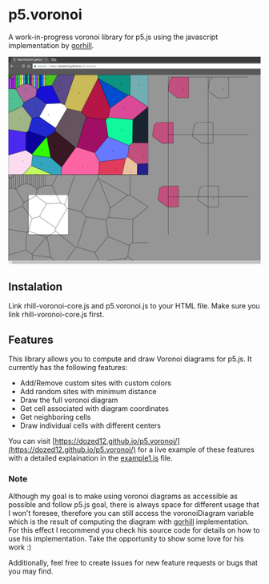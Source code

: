# p5.voronoi

A work-in-progress voronoi library for p5.js using the javascript implementation by [gorhill](https://github.com/gorhill/Javascript-Voronoi).

![alt text](https://github.com/Dozed12/p5.voronoi/blob/master/screenshot.png)

## Instalation 

Link rhill-voronoi-core.js and p5.voronoi.js to your HTML file. Make sure you link rhill-voronoi-core.js first.

## Features

This library allows you to compute and draw Voronoi diagrams for p5.js.
It currently has the following features:

- Add/Remove custom sites with custom colors
- Add random sites with minimum distance
- Draw the full voronoi diagram
- Get cell associated with diagram coordinates
- Get neighboring cells
- Draw individual cells with different centers

You can visit [https://dozed12.github.io/p5.voronoi/](https://dozed12.github.io/p5.voronoi/) for a live example of these features with a detailed explaination in the [example1.js](https://github.com/Dozed12/p5.voronoi/blob/master/example1.js) file.

### Note

Although my goal is to make using voronoi diagrams as accessible as possible and follow p5.js goal, there is always space for different usage that I won't foresee, therefore you can still access the voronoiDiagram variable which is the result of computing the diagram with [gorhill](https://github.com/gorhill/Javascript-Voronoi) implementation. For this effect I recommend you check his source code for details on how to use his implementation. Take the opportunity to show some love for his work :)

Additionally, feel free to create issues for new feature requests or bugs that you may find.
